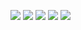 <!-- https://github-profile-summary-cards.vercel.app/demo.html> -->
![](http://github-profile-summary-cards.vercel.app/api/cards/profile-details?username=azumakuniyuki&theme=apprentice)
![](http://github-profile-summary-cards.vercel.app/api/cards/most-commit-language?username=azumakuniyuki&theme=apprentice)
![](http://github-profile-summary-cards.vercel.app/api/cards/repos-per-language?username=azumakuniyuki&theme=apprentice)
![](http://github-profile-summary-cards.vercel.app/api/cards/stats?username=azumakuniyuki&theme=apprentice)
![](http://github-profile-summary-cards.vercel.app/api/cards/productive-time?username=azumakuniyuki&theme=apprentice&utcOffset=9)


